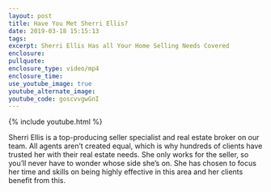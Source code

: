 ```yaml
---
layout: post
title: Have You Met Sherri Ellis?
date: 2019-03-18 15:15:13
tags:
excerpt: Sherri Ellis Has all Your Home Selling Needs Covered
enclosure:
pullquote:
enclosure_type: video/mp4
enclosure_time:
use_youtube_image: true
youtube_alternate_image:
youtube_code: goscvvgwGnI
---
```


{% include youtube.html %}

Sherri Ellis is a top-producing seller specialist and real estate broker on our team. All agents aren’t created equal, which is why hundreds of clients have trusted her with their real estate needs. She only works for the seller, so you’ll never have to wonder whose side she’s on. She has chosen to focus her time and skills on being highly effective in this area and her clients benefit from this.&nbsp;
